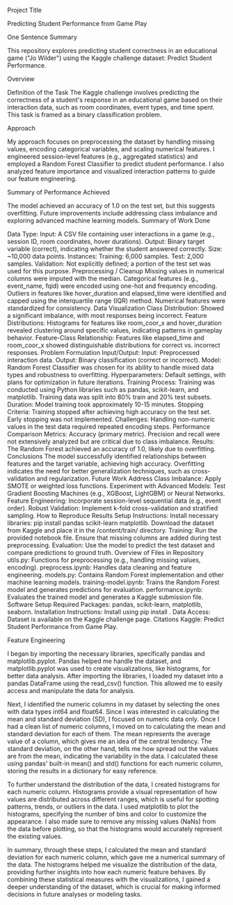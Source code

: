 Project Title

Predicting Student Performance from Game Play

One Sentence Summary

This repository explores predicting student correctness in an educational game ("Jo Wilder") using the Kaggle challenge dataset: Predict Student Performance.

Overview

Definition of the Task
The Kaggle challenge involves predicting the correctness of a student's response in an educational game based on their interaction data, such as room coordinates, event types, and time spent. This task is framed as a binary classification problem.

Approach

My approach focuses on preprocessing the dataset by handling missing values, encoding categorical variables, and scaling numerical features. I engineered session-level features (e.g., aggregated statistics) and employed a Random Forest Classifier to predict student performance. I also analyzed feature importance and visualized interaction patterns to guide our feature engineering.

Summary of Performance Achieved

The model achieved an accuracy of 1.0 on the test set, but this suggests overfitting. Future improvements include addressing class imbalance and exploring advanced machine learning models.
Summary of Work Done

Data
Type:
Input: A CSV file containing user interactions in a game (e.g., session ID, room coordinates, hover durations).
Output: Binary target variable (correct), indicating whether the student answered correctly.
Size: ~10,000 data points.
Instances:
Training: 6,000 samples.
Test: 2,000 samples.
Validation: Not explicitly defined; a portion of the test set was used for this purpose.
Preprocessing / Cleanup
Missing values in numerical columns were imputed with the median.
Categorical features (e.g., event_name, fqid) were encoded using one-hot and frequency encoding.
Outliers in features like hover_duration and elapsed_time were identified and capped using the interquartile range (IQR) method.
Numerical features were standardized for consistency.
Data Visualization
Class Distribution:
Showed a significant imbalance, with most responses being incorrect.
Feature Distributions:
Histograms for features like room_coor_x and hover_duration revealed clustering around specific values, indicating patterns in gameplay behavior.
Feature-Class Relationship:
Features like elapsed_time and room_coor_x showed distinguishable distributions for correct vs. incorrect responses.
Problem Formulation
Input/Output:
Input: Preprocessed interaction data.
Output: Binary classification (correct or incorrect).
Model:
Random Forest Classifier was chosen for its ability to handle mixed data types and robustness to overfitting.
Hyperparameters: Default settings, with plans for optimization in future iterations.
Training
Process:
Training was conducted using Python libraries such as pandas, scikit-learn, and matplotlib.
Training data was split into 80% train and 20% test subsets.
Duration: Model training took approximately 10-15 minutes.
Stopping Criteria: Training stopped after achieving high accuracy on the test set. Early stopping was not implemented.
Challenges:
Handling non-numeric values in the test data required repeated encoding steps.
Performance Comparison
Metrics:
Accuracy (primary metric).
Precision and recall were not extensively analyzed but are critical due to class imbalance.
Results:
The Random Forest achieved an accuracy of 1.0, likely due to overfitting.
Conclusions
The model successfully identified relationships between features and the target variable, achieving high accuracy.
Overfitting indicates the need for better generalization techniques, such as cross-validation and regularization.
Future Work
Address Class Imbalance:
Apply SMOTE or weighted loss functions.
Experiment with Advanced Models:
Test Gradient Boosting Machines (e.g., XGBoost, LightGBM) or Neural Networks.
Feature Engineering:
Incorporate session-level sequential data (e.g., event order).
Robust Validation:
Implement k-fold cross-validation and stratified sampling.
How to Reproduce Results
Setup Instructions:
Install necessary libraries: pip install pandas scikit-learn matplotlib.
Download the dataset from Kaggle and place it in the /content/train/ directory.
Training:
Run the provided notebook file. Ensure that missing columns are added during test preprocessing.
Evaluation:
Use the model to predict the test dataset and compare predictions to ground truth.
Overview of Files in Repository
utils.py:
Functions for preprocessing (e.g., handling missing values, encoding).
preprocess.ipynb:
Handles data cleaning and feature engineering.
models.py:
Contains Random Forest implementation and other machine learning models.
training-model.ipynb:
Trains the Random Forest model and generates predictions for evaluation.
performance.ipynb:
Evaluates the trained model and generates a Kaggle submission file.
Software Setup
Required Packages:
pandas, scikit-learn, matplotlib, seaborn.
Installation Instructions:
Install using pip install <package-name>.
Data Access:
Dataset is available on the Kaggle challenge page.
Citations
Kaggle: Predict Student Performance from Game Play.

Feature Engineering

I began by importing the necessary libraries, specifically pandas and matplotlib.pyplot. Pandas helped me handle the dataset, and matplotlib.pyplot was used to create visualizations, like histograms, for better data analysis. After importing the libraries, I loaded my dataset into a pandas DataFrame using the read_csv() function. This allowed me to easily access and manipulate the data for analysis.

Next, I identified the numeric columns in my dataset by selecting the ones with data types int64 and float64. Since I was interested in calculating the mean and standard deviation (SD), I focused on numeric data only. Once I had a clean list of numeric columns, I moved on to calculating the mean and standard deviation for each of them. The mean represents the average value of a column, which gives me an idea of the central tendency. The standard deviation, on the other hand, tells me how spread out the values are from the mean, indicating the variability in the data. I calculated these using pandas' built-in mean() and std() functions for each numeric column, storing the results in a dictionary for easy reference.

To further understand the distribution of the data, I created histograms for each numeric column. Histograms provide a visual representation of how values are distributed across different ranges, which is useful for spotting patterns, trends, or outliers in the data. I used matplotlib to plot the histograms, specifying the number of bins and color to customize the appearance. I also made sure to remove any missing values (NaNs) from the data before plotting, so that the histograms would accurately represent the existing values.

In summary, through these steps, I calculated the mean and standard deviation for each numeric column, which gave me a numerical summary of the data. The histograms helped me visualize the distribution of the data, providing further insights into how each numeric feature behaves. By combining these statistical measures with the visualizations, I gained a deeper understanding of the dataset, which is crucial for making informed decisions in future analyses or modeling tasks.
